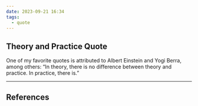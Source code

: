 ```yaml
---
date: 2023-09-21 16:34
tags:
  - quote
---
```

## Theory and Practice Quote

One of my favorite quotes is attributed to Albert Einstein and Yogi Berra, among others: “In theory, there is no difference between theory and practice. In practice, there is.”






---
## References